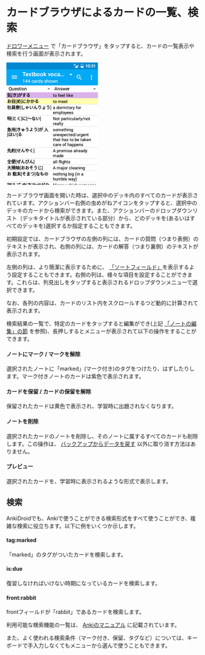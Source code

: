 
# カードブラウザによるカードの一覧、検索

[ドロワーメニュー](drawer.md) で「カードブラウザ」をタップすると、カードの一覧表示や検索を行う画面が表示されます。

![browser.png](img/6-browser.png)

カードブラウザ画面を開いた時は、選択中のデッキ内のすべてのカードが表示されています。アクションバー右側の虫めがねアイコンをタップすると、選択中のデッキのカードから検索ができます。また、アクションバーのドロップダウンリスト（デッキタイトルが表示されている部分）から、どのデッキを(あるいはすべてのデッキを)選択するか指定することもできます。

初期設定では、カードブラウザの左側の列には、カードの質問（つまり表側）のテキストが表示され、右側の列には、カードの解答（つまり裏側）のテキストが表示されます。

左側の列は、より簡潔に表示するために、 [「ソートフィールド」](http://wikiwiki.jp/rage2050/?2.0%2FAddingMaterial#customizing-fields)を表示するよう設定することもできます。右側の列は、様々な項目を設定することができます。これらは、列見出しをタップすると表示されるドロップダウンメニューで選択できます。

なお、各列の内容は、カードのリスト内をスクロールするつど動的に計算されて表示されます。

検索結果の一覧で、特定のカードをタップすると編集ができ(上記 [「ノートの編集」の節](editing-notes.md) を参照)、長押しするとメニューが表示されて以下の操作をすることができます。

#### ノートにマーク / マークを解除
選択されたノートに「marked」(マーク付き)のタグをつけたり、はずしたりします。マーク付きノートのカードは紫色で表示されます。

#### カードを保留 / カードの保留を解除 
保留されたカードは黄色で表示され、学習時に出題されなくなります。

#### ノートを削除 
選択されたカードのノートを削除し、そのノートに属するすべてのカードも削除します。この操作は、 [バックアップからデータを戻す](backups.md) 以外に取り消す方法はありません。

#### プレビュー
選択されたカードを、学習時に表示されるような形式で表示します。

## 検索

AnkiDroidでも、Ankiで使うことができる検索形式をすべて使うことができ、複雑な検索に役立ちます。以下に例をいくつか示します。

 #### tag:marked
 「marked」のタグがついたカードを検索します。
 
 #### is:due
 復習しなければいけない時期になっているカードを検索します。
 
 #### front:rabbit
 frontフィールドが「rabbit」であるカードを検索します。

利用可能な検索機能の一覧は、 [Ankiのマニュアル](http://wikiwiki.jp/rage2050/?2.0%2FBrowser#searching) に記載されています。

また、よく使われる検索条件（マーク付き、保留、タグなど）については、キーボードで手入力しなくてもメニューから選んで使うこともできます。
